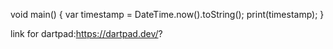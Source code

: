 void main() {
  var timestamp = DateTime.now().toString();
print(timestamp);
}

link for dartpad:https://dartpad.dev/?
